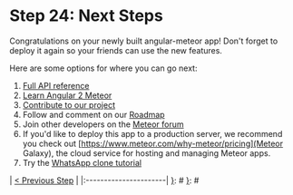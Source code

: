 [{]: <region> (header)
# Step 24: Next Steps
[}]: #
[{]: <region> (body)
Congratulations on your newly built angular-meteor app! Don't forget to deploy it again so your friends can use the new features.

Here are some options for where you can go next:

1. [Full API reference](/api)
2. [Learn Angular 2 Meteor](/tutorials/socially/angular2/bootstrapping)
3. [Contribute to our project](https://github.com/Urigo/angular-meteor#contributing)
4. Follow and comment on our [Roadmap](https://trello.com/b/Wj9U0ulk/angular-meteor)
5. Join other developers on the [Meteor forum](https://forums.meteor.com/)
6. If you'd like to deploy this app to a production server, we recommend you check out [https://www.meteor.com/why-meteor/pricing](Meteor Galaxy), the cloud service for hosting and managing Meteor apps.
7. Try the [WhatsApp clone tutorial](/tutorials/whatsapp/)

[}]: #
[{]: <region> (footer)
[{]: <helper> (nav_step)
| [< Previous Step](step23.md) |
|:----------------------|
[}]: #
[}]: #